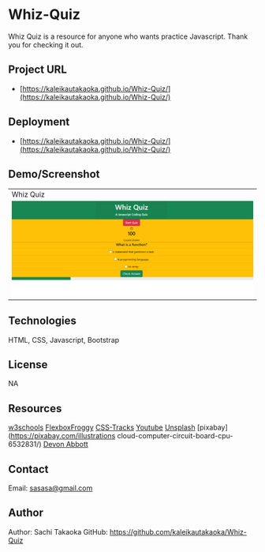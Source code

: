 # Whiz-Quiz
Whiz Quiz is a resource for anyone who wants practice Javascript.
Thank you for checking it out.

## Project URL
- [https://kaleikautakaoka.github.io/Whiz-Quiz/](https://kaleikautakaoka.github.io/Whiz-Quiz/)
## Deployment

- [https://kaleikautakaoka.github.io/Whiz-Quiz/](https://kaleikautakaoka.github.io/Whiz-Quiz/)

## Demo/Screenshot

<table>
<tr>
<td>Whiz Quiz</td>
</tr>
<tr>
<td><img src="./assets/images/Screenshot 2023-04-13 210905.png" alt="screenshot of webpage"></td>
</tr>
</table>

## Technologies

HTML, CSS, Javascript, Bootstrap

## License

NA

## Resources

[w3schools](https://www.w3schools.com/)
[FlexboxFroggy](https://flexboxfroggy.com/)
[CSS-Tracks](https://css-tricks.com/)
[Youtube](https://www.youtube.com/watch?v=1Rs2ND1ryYc)
[Unsplash](https://unsplash.com/s/photos/hero-header)
[pixabay](https://pixabay.com/illustrations
cloud-computer-circuit-board-cpu-6532831/)
[Devon Abbott](http://dabbott.github.io/javascript-playgrounds/)

## Contact

Email: sasasa@gmail.com

## Author

Author: Sachi Takaoka
GitHub: <https://github.com/kaleikautakaoka/Whiz-Quiz>